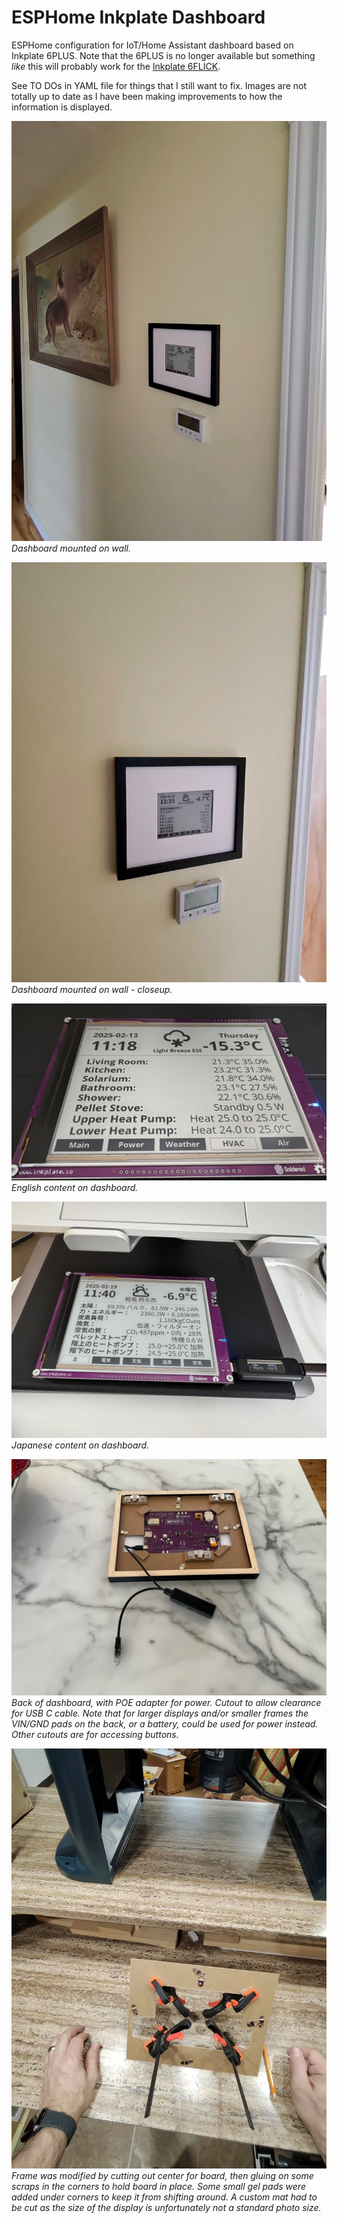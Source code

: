 # ESPHome Inkplate Dashboard
ESPHome configuration for IoT/Home Assistant dashboard based on Inkplate 6PLUS.
Note that the 6PLUS is no longer available but something *like* this will probably work for the [Inkplate 6FLICK](https://soldered.com/product/inkplate-6flick/).

See TO DOs in YAML file for things that I still want to fix.  Images are not totally up to date as I have been making improvements to
how the information is displayed.

<span>![Dashboard on wall](IMAGES/inkplate-1-wall-far.jpg)</br><em>
Dashboard mounted on wall.</em></span>

<span>![Dashboard on wall - closeup](IMAGES/inkplate-1-wall-close.jpg)</br><em>
Dashboard mounted on wall - closeup.</em></span>

<span>![English content on dashboard](IMAGES/inkplate-1-en.jpg)</br><em>
English content on dashboard.</em></span>

<span>![Japanese content on dashboard](IMAGES/inkplate-1-jp.jpg)</br><em>
Japanese content on dashboard.</em></span>

<span>![Back of dashboard](IMAGES/inkplate-1-back.jpg)</br><em>
Back of dashboard, with POE adapter for power.  Cutout to allow clearance for USB C cable.  Note that for larger displays and/or smaller frames
the VIN/GND pads on the back, or a battery, could be used for power instead. Other cutouts are for accessing buttons.</em></span>

<span>![Modifying picture frame](IMAGES/inkplate-1-clamp.jpg)</br><em>
Frame was modified by cutting out center for board, then gluing on some scraps in the corners to hold board in place.
Some small gel pads were added under corners to keep it from shifting around.
A custom mat had to be cut as the size of the display is unfortunately not a standard photo size.</em></span>
